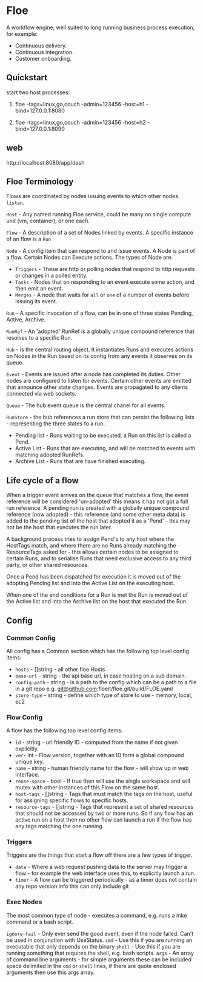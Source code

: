 Floe
====

A workflow engine, well suited to long running business process execution, for example:

* Continuous delivery.
* Continuous integration.
* Customer onboarding.


Quickstart
----------
start two host processes:

1. floe -tags=linux,go,couch -admin=123456 -host=h1 -bind=127.0.0.1:8080

2. floe -tags=linux,go,couch -admin=123456 -host=h2 -bind=127.0.0.1:8090


web 
---

http://localhost:8080/app/dash


Floe Terminology 
----------------
Flows are coordinated by nodes issuing events to which other nodes `listen`.

`Host` - Any named running Floe service, could be many on single compute unit (vm, container), or one each.

`Flow` - A description of a set of Nodes linked by events. A specific instance of an flow is a `Run`

`Node` - A config item that can respond to and issue events. A Node is part of a flow. Certain Nodes can Execute actions.
The types of Node are. 

* `Triggers` - These are http or polling nodes that respond to http requests or changes in a polled entity.
* `Tasks` - Nodes that on responding to an event execute some action, and then emit an event.
* `Merges` - A node that waits for `all` or `one` of a number of events before issuing its event.

`Run` - A specific invocation of a flow, can be in one of three states Pending, Active, Archive.

`RunRef` - An 'adopted' RunRef is a globally unique compound reference that resolves to a specific Run.

`Hub`  - is the central routing object. It instantiates Runs and executes actions on Nodes in the Run based on its config from any events it observes on its queue.

`Event` - Events are issued after a node has completed its duties. Other nodes are configured to listen for events. Certain other events are emitted that announce other state changes. Events are propagated to any clients connected via web sockets.

`Queue` - The hub event queue is the central chanel for all events.

`RunStore` - the hub references a run store that can persist the following lists - representing the three states fo a run..
* Pending list - Runs waiting to be executed, a Run on this list is called a Pend.
* Active List - Runs that are executing, and will be matched to events with matching adopted RunRefs. 
* Archive List - Runs that are have finished executing.


Life cycle of a flow
--------------------
When a trigger event arrives on the queue that matches a flow, the event reference will be considered 'un-adopted' this means it has not got a full run reference. A pending run is created with a globally unique compound reference (now adopted) - this reference (and some other meta data) is added to the pending list of the host that adopted it as a 'Pend' - this may not be the host that executes the run later.

A background process tries to assign Pend's to any host where the HostTags match, and where there are no Runs already matching the ResourceTags asked for - this allows certain nodes to be assigned to certain Runs, and to serialise Runs that need exclusive access to any third party, or other shared resources.

Once a Pend has been dispatched for execution it is moved out of the adopting Pending list and into the Active List on the executing host.

When one of the end conditions for a Run is met the Run is moved out of the Active list and into the Archive list on the host that executed the Run.


Config
------

### Common Config

All config has a Common section which has the following top level config items:

* `hosts`       - []string - all other floe Hosts
* `base-url`    - string - the api base url,  in case hosting on a sub domain.
* `config-path` - string - is a path to the config which can be a path to a file in a git repo e.g. git@github.com:floeit/floe.git/build/FLOE.yaml
* `store-type`  - string - define which type of store to use - memory, local, ec2


### Flow Config

A flow has the following top level config items:

* `id` - string - url friendly ID - computed from the name if not given explicitly.
* `ver`- int    - Flow version, together with an ID form a global compound unique key.
* `name` - string - human friendly name for the flow - will show up in web interface.
* `reuse-space`	- bool - If true then will use the single workspace and will mutex with other instances of this Flow on the same host.
* `host-tags` - []string - Tags that must match the tags on the host, useful for assigning specific flows to specific hosts.
* `resource-tags` - []string - Tags that represent a set of shared resources that should not be accessed by two or more runs. So if any flow has an active run on a host then no other flow can launch a run if the flow has any tags matching the one running.


### Triggers

Triggers are the things that start a flow off there are a few types of trigger.

* `data` - Where a web request pushing data to the server may trigger a flow - for example the web interface uses this, to explicitly launch a run.
* `timer` - A flow can be triggered periodically - as a timer does not contain any repo version info this can only include git 

### Exec Nodes

The most common type of node - executes a command, e.g. runs a mke command or a bash script.

`ignore-fail` - Only ever send the good event, even if the node failed. Can't be used in conjunction with UseStatus.
`cmd` - Use this if you are running an executable that only depends on the binary
`shell` - Use this if you are running something that requires the shell, e.g. bash scripts.
`args` - An array of command line arguments - for simple arguments these can be included space delimited in the `cmd` or `shell` lines, if there are quote enclosed arguments then use this args array.
